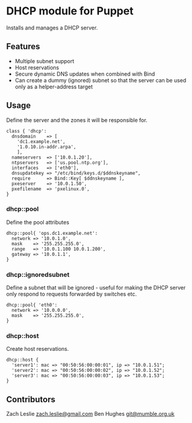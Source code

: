 # DHCP module for Puppet
Installs and manages a DHCP server.

## Features
* Multiple subnet support
* Host reservations
* Secure dynamic DNS updates when combined with Bind
* Can create a dummy (ignored) subnet so that the server can be used only as a helper-address target

## Usage
Define the server and the zones it will be responsible for.

    class { 'dhcp':
      dnsdomain    => [
        'dc1.example.net',
        '1.0.10.in-addr.arpa',
        ],
      nameservers  => ['10.0.1.20'],
      ntpservers   => ['us.pool.ntp.org'],
      interfaces   => ['eth0'],
      dnsupdatekey => "/etc/bind/keys.d/$ddnskeyname",
      require      => Bind::Key[ $ddnskeyname ],
      pxeserver    => '10.0.1.50',
      pxefilename  => 'pxelinux.0',
    }

### dhcp::pool
Define the pool attributes

    dhcp::pool{ 'ops.dc1.example.net':
      network => '10.0.1.0',
      mask    => '255.255.255.0',
      range   => '10.0.1.100 10.0.1.200',
      gateway => '10.0.1.1',
    }

### dhcp::ignoredsubnet
Define a subnet that will be ignored - useful for making the DHCP server only respond to
requests forwarded by switches etc.

    dhcp::pool{ 'eth0':
      network => '10.0.0.0',
      mask    => '255.255.255.0',
    }


### dhcp::host
Create host reservations.

    dhcp::host {
      'server1': mac => "00:50:56:00:00:01", ip => "10.0.1.51";
      'server2': mac => "00:50:56:00:00:02", ip => "10.0.1.52";
      'server3': mac => "00:50:56:00:00:03", ip => "10.0.1.53";
    }

## Contributors
Zach Leslie <zach.leslie@gmail.com>
Ben Hughes <git@mumble.org.uk>

